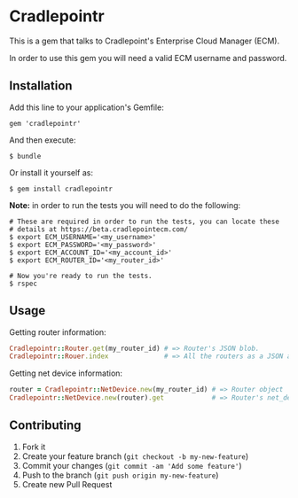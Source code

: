 # Cradlepointr

This is a gem that talks to Cradlepoint's Enterprise Cloud Manager \(ECM\).

In order to use this gem you will need a valid ECM username and password.


## Installation

Add this line to your application's Gemfile:

    gem 'cradlepointr'

And then execute:

    $ bundle

Or install it yourself as:

    $ gem install cradlepointr

__Note:__ in order to run the tests you will need to do the following:

    # These are required in order to run the tests, you can locate these
    # details at https://beta.cradlepointecm.com/
    $ export ECM_USERNAME='<my_username>'
    $ export ECM_PASSWORD='<my_password>'
    $ export ECM_ACCOUNT_ID='<my_account_id>'
    $ export ECM_ROUTER_ID='<my_router_id>'

    # Now you're ready to run the tests.
    $ rspec

## Usage

Getting router information:

```ruby
Cradlepointr::Router.get(my_router_id) # => Router's JSON blob.
Cradlepointr::Rouer.index              # => All the routers as a JSON array.
```

Getting net device information:

```ruby
router = Cradlepointr::NetDevice.new(my_router_id) # => Router object
Cradlepointr::NetDevice.new(router).get            # => Router's net_device info as JSON blob.
```

## Contributing

1. Fork it
2. Create your feature branch (`git checkout -b my-new-feature`)
3. Commit your changes (`git commit -am 'Add some feature'`)
4. Push to the branch (`git push origin my-new-feature`)
5. Create new Pull Request
